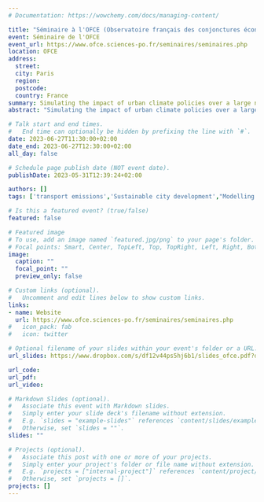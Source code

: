 ```yaml
---
# Documentation: https://wowchemy.com/docs/managing-content/

title: "Séminaire à l'OFCE (Observatoire français des conjonctures économiques)"
event: Séminaire de l'OFCE
event_url: https://www.ofce.sciences-po.fr/seminaires/seminaires.php
location: OFCE
address: 
  street: 
  city: Paris
  region:
  postcode: 
  country: France
summary: Simulating the impact of urban climate policies over a large number of cities on all continents.
abstract: "Simulating the impact of urban climate policies over a large number of cities on all continents."

# Talk start and end times.
#   End time can optionally be hidden by prefixing the line with `#`.
date: 2023-06-27T11:30:00+02:00
date_end: 2023-06-27T12:30:00+02:00
all_day: false

# Schedule page publish date (NOT event date).
publishDate: 2023-05-31T12:39:24+02:00

authors: []
tags: ['transport emissions','Sustainable city development',"Modelling city evolutions"]

# Is this a featured event? (true/false)
featured: false

# Featured image
# To use, add an image named `featured.jpg/png` to your page's folder. 
# Focal points: Smart, Center, TopLeft, Top, TopRight, Left, Right, BottomLeft, Bottom, BottomRight.
image:
  caption: ""
  focal_point: ""
  preview_only: false

# Custom links (optional).
#   Uncomment and edit lines below to show custom links.
links:
- name: Website
  url: https://www.ofce.sciences-po.fr/seminaires/seminaires.php
#   icon_pack: fab
#   icon: twitter

# Optional filename of your slides within your event's folder or a URL.
url_slides: https://www.dropbox.com/s/df12v44ps5hj6b1/slides_ofce.pdf?dl=0

url_code:
url_pdf:
url_video:

# Markdown Slides (optional).
#   Associate this event with Markdown slides.
#   Simply enter your slide deck's filename without extension.
#   E.g. `slides = "example-slides"` references `content/slides/example-slides.md`.
#   Otherwise, set `slides = ""`.
slides: ""

# Projects (optional).
#   Associate this post with one or more of your projects.
#   Simply enter your project's folder or file name without extension.
#   E.g. `projects = ["internal-project"]` references `content/project/deep-learning/index.md`.
#   Otherwise, set `projects = []`.
projects: []
---
```

